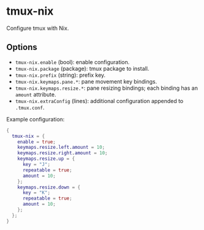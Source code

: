 # tmux-nix

Configure tmux with Nix.

## Options

- `tmux-nix.enable` (bool): enable configuration.
- `tmux-nix.package` (package): tmux package to install.
- `tmux-nix.prefix` (string): prefix key.
- `tmux-nix.keymaps.pane.*`: pane movement key bindings.
- `tmux-nix.keymaps.resize.*`: pane resizing bindings; each binding has an `amount` attribute.
- `tmux-nix.extraConfig` (lines): additional configuration appended to `.tmux.conf`.

Example configuration:

```nix
{
  tmux-nix = {
    enable = true;
    keymaps.resize.left.amount = 10;
    keymaps.resize.right.amount = 10;
    keymaps.resize.up = {
      key = "J";
      repeatable = true;
      amount = 10;
    };
    keymaps.resize.down = {
      key = "K";
      repeatable = true;
      amount = 10;
    };
  };
}
```

